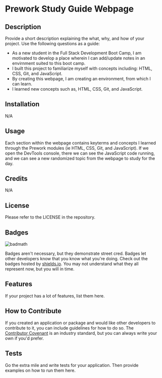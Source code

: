# Prework Study Guide Webpage

## Description

Provide a short description explaining the what, why, and how of your project. Use the following questions as a guide:

- As a new student in the Full Stack Development Boot Camp, I am motivated to develop a place wherein I can add/update notes in an envirnment suited to this boot camp.
- I built this project to familiarize myself with concepts including: HTML, CSS, Git, and JavaScript.
- By creating this webpage, I am creating an environment, from which I can learn.
- I learned new concepts such as, HTML, CSS, Git, and JavaScript.

## Installation

N/A

## Usage

Each section within the webpage contains keyterms and concepts I learned through the Prework modules (ie HTML, CSS, Git, and JavaScript). If we open the DevTools console, there we can see the JavaScript code running, and we can see a new randomized topic from the webpage to study for the day.

## Credits

N/A

## License

Please refer to the LICENSE in the repository.

## Badges

![badmath](https://img.shields.io/github/languages/top/nielsenjared/badmath)

Badges aren't necessary, but they demonstrate street cred. Badges let other developers know that you know what you're doing. Check out the badges hosted by [shields.io](https://shields.io/). You may not understand what they all represent now, but you will in time.

## Features

If your project has a lot of features, list them here.

## How to Contribute

If you created an application or package and would like other developers to contribute to it, you can include guidelines for how to do so. The [Contributor Covenant](https://www.contributor-covenant.org/) is an industry standard, but you can always write your own if you'd prefer.

## Tests

Go the extra mile and write tests for your application. Then provide examples on how to run them here.